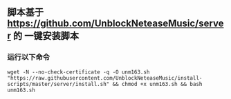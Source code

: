 
## 脚本基于 https://github.com/UnblockNeteaseMusic/server 的 一键安装脚本

### 运行以下命令


```
wget -N --no-check-certificate -q -O unm163.sh "https://raw.githubusercontent.com/UnblockNeteaseMusic/install-scripts/master/server/install.sh" && chmod +x unm163.sh && bash unm163.sh
```
